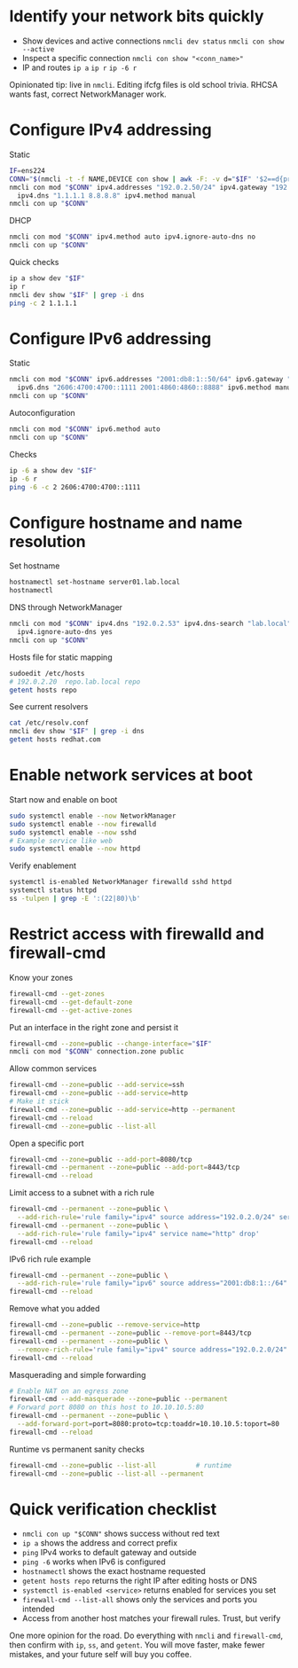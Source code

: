 
# Identify your network bits quickly

* Show devices and active connections
  `nmcli dev status`
  `nmcli con show --active`
* Inspect a specific connection
  `nmcli con show "<conn_name>"`
* IP and routes
  `ip a`
  `ip r`
  `ip -6 r`

Opinionated tip: live in `nmcli`. Editing ifcfg files is old school trivia. RHCSA wants fast, correct NetworkManager work.

# Configure IPv4 addressing

Static

```bash
IF=ens224
CONN="$(nmcli -t -f NAME,DEVICE con show | awk -F: -v d="$IF" '$2==d{print $1;exit}')"
nmcli con mod "$CONN" ipv4.addresses "192.0.2.50/24" ipv4.gateway "192.0.2.1" \
  ipv4.dns "1.1.1.1 8.8.8.8" ipv4.method manual
nmcli con up "$CONN"
```

DHCP

```bash
nmcli con mod "$CONN" ipv4.method auto ipv4.ignore-auto-dns no
nmcli con up "$CONN"
```

Quick checks

```bash
ip a show dev "$IF"
ip r
nmcli dev show "$IF" | grep -i dns
ping -c 2 1.1.1.1
```

# Configure IPv6 addressing

Static

```bash
nmcli con mod "$CONN" ipv6.addresses "2001:db8:1::50/64" ipv6.gateway "2001:db8:1::1" \
  ipv6.dns "2606:4700:4700::1111 2001:4860:4860::8888" ipv6.method manual
nmcli con up "$CONN"
```

Autoconfiguration

```bash
nmcli con mod "$CONN" ipv6.method auto
nmcli con up "$CONN"
```

Checks

```bash
ip -6 a show dev "$IF"
ip -6 r
ping -6 -c 2 2606:4700:4700::1111
```

# Configure hostname and name resolution

Set hostname

```bash
hostnamectl set-hostname server01.lab.local
hostnamectl
```

DNS through NetworkManager

```bash
nmcli con mod "$CONN" ipv4.dns "192.0.2.53" ipv4.dns-search "lab.local" \
  ipv4.ignore-auto-dns yes
nmcli con up "$CONN"
```

Hosts file for static mapping

```bash
sudoedit /etc/hosts
# 192.0.2.20  repo.lab.local repo
getent hosts repo
```

See current resolvers

```bash
cat /etc/resolv.conf
nmcli dev show "$IF" | grep -i dns
getent hosts redhat.com
```

# Enable network services at boot

Start now and enable on boot

```bash
sudo systemctl enable --now NetworkManager
sudo systemctl enable --now firewalld
sudo systemctl enable --now sshd
# Example service like web
sudo systemctl enable --now httpd
```

Verify enablement

```bash
systemctl is-enabled NetworkManager firewalld sshd httpd
systemctl status httpd
ss -tulpen | grep -E ':(22|80)\b'
```

# Restrict access with firewalld and firewall-cmd

Know your zones

```bash
firewall-cmd --get-zones
firewall-cmd --get-default-zone
firewall-cmd --get-active-zones
```

Put an interface in the right zone and persist it

```bash
firewall-cmd --zone=public --change-interface="$IF"
nmcli con mod "$CONN" connection.zone public
```

Allow common services

```bash
firewall-cmd --zone=public --add-service=ssh
firewall-cmd --zone=public --add-service=http
# Make it stick
firewall-cmd --zone=public --add-service=http --permanent
firewall-cmd --reload
firewall-cmd --zone=public --list-all
```

Open a specific port

```bash
firewall-cmd --zone=public --add-port=8080/tcp
firewall-cmd --permanent --zone=public --add-port=8443/tcp
firewall-cmd --reload
```

Limit access to a subnet with a rich rule

```bash
firewall-cmd --permanent --zone=public \
  --add-rich-rule='rule family="ipv4" source address="192.0.2.0/24" service name="http" accept'
firewall-cmd --permanent --zone=public \
  --add-rich-rule='rule family="ipv4" service name="http" drop'
firewall-cmd --reload
```

IPv6 rich rule example

```bash
firewall-cmd --permanent --zone=public \
  --add-rich-rule='rule family="ipv6" source address="2001:db8:1::/64" port protocol="tcp" port="22" accept'
firewall-cmd --reload
```

Remove what you added

```bash
firewall-cmd --zone=public --remove-service=http
firewall-cmd --permanent --zone=public --remove-port=8443/tcp
firewall-cmd --permanent --zone=public \
  --remove-rich-rule='rule family="ipv4" source address="192.0.2.0/24" service name="http" accept'
firewall-cmd --reload
```

Masquerading and simple forwarding

```bash
# Enable NAT on an egress zone
firewall-cmd --add-masquerade --zone=public --permanent
# Forward port 8080 on this host to 10.10.10.5:80
firewall-cmd --permanent --zone=public \
  --add-forward-port=port=8080:proto=tcp:toaddr=10.10.10.5:toport=80
firewall-cmd --reload
```

Runtime vs permanent sanity checks

```bash
firewall-cmd --zone=public --list-all          # runtime
firewall-cmd --zone=public --list-all --permanent
```

# Quick verification checklist

* `nmcli con up "$CONN"` shows success without red text
* `ip a` shows the address and correct prefix
* `ping` IPv4 works to default gateway and outside
* `ping -6` works when IPv6 is configured
* `hostnamectl` shows the exact hostname requested
* `getent hosts repo` returns the right IP after editing hosts or DNS
* `systemctl is-enabled <service>` returns enabled for services you set
* `firewall-cmd --list-all` shows only the services and ports you intended
* Access from another host matches your firewall rules. Trust, but verify

One more opinion for the road. Do everything with `nmcli` and `firewall-cmd`, then confirm with `ip`, `ss`, and `getent`. You will move faster, make fewer mistakes, and your future self will buy you coffee.
